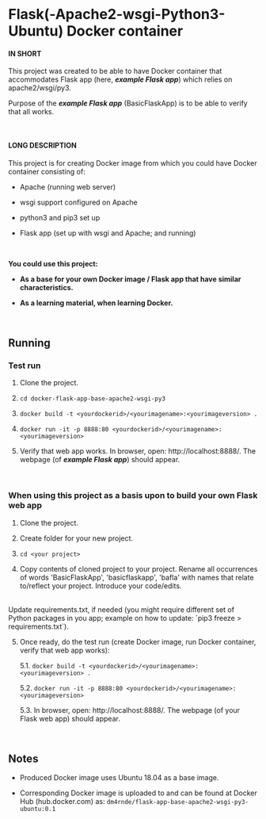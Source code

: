 
<br>

# Flask(-Apache2-wsgi-Python3-Ubuntu) Docker container

#### IN SHORT

This project was created to be able to have Docker container that accommodates Flask app (here, ***example Flask app***) which relies on apache2/wsgi/py3.

Purpose of the ***example Flask app*** (BasicFlaskApp) is to be able to verify that all works.

<br>

#### LONG DESCRIPTION

This project is for creating Docker image from which you could have Docker container consisting of:

- Apache (running web server)

- wsgi support configured on Apache

- python3 and pip3 set up

- Flask app (set up with wsgi and Apache; and running)

<br>

**You could use this project:** 

- **As a base for your own Docker image / Flask app that have similar characteristics.**

- **As a learning material, when learning Docker.**

<br>

## Running

### Test run

1. Clone the project.

2. `cd docker-flask-app-base-apache2-wsgi-py3`

3. `docker build -t <yourdockerid>/<yourimagename>:<yourimageversion> .`

4. `docker run -it -p 8888:80 <yourdockerid>/<yourimagename>:<yourimageversion>` 

5. Verify that web app works. In browser, open: http://localhost:8888/. The webpage (of ***example Flask app***) should appear.

<br>

### When using this project as a basis upon to build your own Flask web app


1. Clone the project.

2. Create folder for your new project.

3. `cd <your project>`

4. Copy contents of cloned project to your project. Rename all occurrences of words 'BasicFlaskApp', 'basicflaskapp', 'bafla' with names that relate to/reflect your project. Introduce your code/edits.
<br>
Update requirements.txt, if needed (you might require different set of Python packages in you app; example on how to update: `pip3 freeze > requirements.txt`).

5. Once ready, do the test run (create Docker image, run Docker container, verify that web app works):

   5.1. `docker build -t <yourdockerid>/<yourimagename>:<yourimageversion> .`

   5.2. `docker run -it -p 8888:80 <yourdockerid>/<yourimagename>:<yourimageversion>`

   5.3. In browser, open: http://localhost:8888/. The webpage (of your Flask web app) should appear.

<br>

## Notes

- Produced Docker image uses Ubuntu 18.04 as a base image.

- Corresponding Docker image is uploaded to and can be found at Docker Hub (hub.docker.com) as: `dm4rnde/flask-app-base-apache2-wsgi-py3-ubuntu:0.1`
